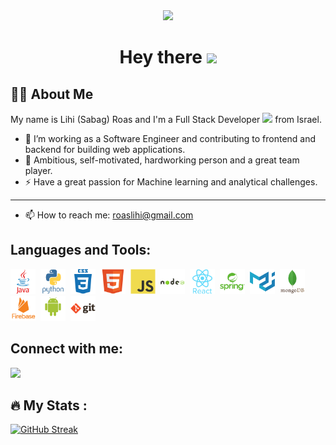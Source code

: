 <div id="header" align="center">
  <img src="https://media.giphy.com/media/v1.Y2lkPTc5MGI3NjExdjN5YWhwNW1kZnZxdHJnOGF6dnZwbGZmcGloNmh6eTZsejh1dnBzNCZlcD12MV9pbnRlcm5hbF9naWZfYnlfaWQmY3Q9Zw/L1R1tvI9svkIWwpVYr/giphy.gif" width="300"/>
</div>
<h1 align="center">Hey there  <img src="https://media.giphy.com/media/hvRJCLFzcasrR4ia7z/giphy.gif" width="40"></h1>


           
## 🙋‍♂️ About Me
 
My name is Lihi (Sabag) Roas and I'm a Full Stack Developer <img src="https://media.giphy.com/media/WUlplcMpOCEmTGBtBW/giphy.gif" width="30"> from Israel.

- 🔭 I’m working as a Software Engineer and contributing to frontend and backend for building web applications.
- 💪 Ambitious, self-motivated, hardworking person and a great team player.
- ⚡ Have a great passion for Machine learning and analytical challenges.

---
- 📫 How to reach me: roaslihi@gmail.com 
 
##  Languages and Tools:
 
<p>
<img src="https://github.com/devicons/devicon/blob/master/icons/java/java-original-wordmark.svg" title="Java" alt="Java" width="40" height="40"/>&nbsp;
<img src="https://github.com/devicons/devicon/blob/master/icons/python/python-original-wordmark.svg"  title="Python" alt="Python" width="40" height="40"/>&nbsp;
<img src="https://github.com/devicons/devicon/blob/master/icons/css3/css3-plain-wordmark.svg"  title="CSS3" alt="CSS" width="40" height="40"/>&nbsp;
<img src="https://github.com/devicons/devicon/blob/master/icons/html5/html5-original.svg" title="HTML5" alt="HTML" width="40" height="40"/>&nbsp;
<img src="https://github.com/devicons/devicon/blob/master/icons/javascript/javascript-original.svg" title="JavaScript" alt="JavaScript" width="40" height="40"/>&nbsp;
<img src="https://github.com/devicons/devicon/blob/master/icons/nodejs/nodejs-original-wordmark.svg" title="NodeJS" alt="NodeJS" width="40" height="40"/>&nbsp;
<img src="https://github.com/devicons/devicon/blob/master/icons/react/react-original-wordmark.svg" title="React" alt="React" width="40" height="40"/>&nbsp;
<img src="https://github.com/devicons/devicon/blob/master/icons/spring/spring-original-wordmark.svg" title="Spring" alt="Spring" width="40" height="40"/>&nbsp;
<img src="https://github.com/devicons/devicon/blob/master/icons/materialui/materialui-original.svg" title="Material UI" alt="Material UI" width="40" height="40"/>&nbsp;
<img src="https://github.com/devicons/devicon/blob/master/icons/mongodb/mongodb-original-wordmark.svg"  title="MongoDB" alt="MongoDB" width="40" height="40"/>&nbsp;
<img src="https://github.com/devicons/devicon/blob/master/icons/firebase/firebase-plain-wordmark.svg" title="Firebase" alt="Firebase" width="40" height="40"/>&nbsp;
<img src="https://github.com/devicons/devicon/blob/master/icons/android/android-original-wordmark.svg" title="Android" **alt="Android" width="40" height="40"/>&nbsp;
<img src="https://github.com/devicons/devicon/blob/master/icons/git/git-original-wordmark.svg" title="Git" **alt="Git" width="40" height="40"/>&nbsp;
</p>
 
 
## Connect with me:
<p align="left">
<a href = "http://www.linkedin.com/in/lihiroas/"><img src="https://img.icons8.com/fluent/48/000000/linkedin.png"/></a>
</p>

## :fire: My Stats :
[![GitHub Streak](http://github-readme-streak-stats.herokuapp.com?user=lihiSabag&theme=dark&background=000000)](https://git.io/streak-stats)



